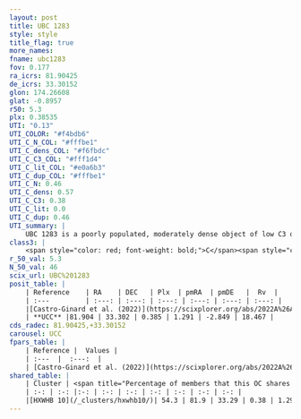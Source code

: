 ```yaml
---
layout: post
title: UBC 1283
style: style
title_flag: true
more_names: 
fname: ubc1283
fov: 0.177
ra_icrs: 81.90425
de_icrs: 33.30152
glon: 174.26608
glat: -0.8957
r50: 5.3
plx: 0.38535
UTI: "0.13"
UTI_COLOR: "#f4bdb6"
UTI_C_N_COL: "#fffbe1"
UTI_C_dens_COL: "#f6fbdc"
UTI_C_C3_COL: "#fff1d4"
UTI_C_lit_COL: "#e0a6b3"
UTI_C_dup_COL: "#fffbe1"
UTI_C_N: 0.46
UTI_C_dens: 0.57
UTI_C_C3: 0.38
UTI_C_lit: 0.0
UTI_C_dup: 0.46
UTI_summary: |
    UBC 1283 is a poorly populated, moderately dense object of low C3 quality. It was recently reported in the literature.<br><br><span style="color: #99180f; font-weight: bold;">Warning: </span>This is possibly a duplicated object, which shares a significant percentage of members with at least one previously reported entry.
class3: |
    <span style="color: red; font-weight: bold;">C</span><span style="color: #FFC300; font-weight: bold;">B</span>
r_50_val: 5.3
N_50_val: 46
scix_url: UBC%201283
posit_table: |
    | Reference    | RA    | DEC   | Plx  | pmRA  | pmDE   |  Rv  |
    | :---         | :---: | :---: | :---: | :---: | :---: | :---: |
    |[Castro-Ginard et al. (2022)](https://scixplorer.org/abs/2022A%26A...661A.118C) | 81.91 | 33.31 | 0.38 | 1.3 | -2.85 | 19.65 |
    | **UCC** |81.904 | 33.302 | 0.385 | 1.291 | -2.849 | 18.467 | 
cds_radec: 81.90425,+33.30152
carousel: UCC
fpars_table: |
    | Reference |  Values |
    | :---  |  :---:  |
    | [Castro-Ginard et al. (2022)](https://scixplorer.org/abs/2022A%26A...661A.118C) | `AV=0.767, Dist=2839, logAge=8.482` |
shared_table: |
    | Cluster | <span title="Percentage of members that this OC shares with the ones listed">%</span>   | RA   | DEC   | Plx   | pmRA  | pmDE  | Rv | UTI |
    | :-: | :-: |:-: | :-: | :-: | :-: | :-: | :-: | :-: |
    |[HXWHB 10](/_clusters/hxwhb10/)| 54.3 | 81.9 | 33.29 | 0.38 | 1.29 | -2.86 | 18.47 |0.41 |
---
```

